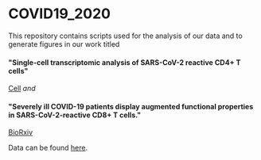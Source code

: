 # COVID19_2020
This repository contains scripts used for the analysis of our data and to generate figures in our work titled
#### "Single-cell transcriptomic analysis of SARS-CoV-2 reactive CD4+ T cells"
[Cell](https://www.cell.com/cell/fulltext/S0092-8674(20)31307-6)
_and_
#### "Severely ill COVID-19 patients display augmented functional properties in SARS-CoV-2-reactive CD8+ T cells."
[BioRxiv](https://www.biorxiv.org/content/10.1101/2020.07.09.194027v1)


Data can be found [here](https://drive.google.com/drive/folders/1aMo8RgZt9bZy5tc94Kr1x-wuzUoRbOCz?usp=sharing).
